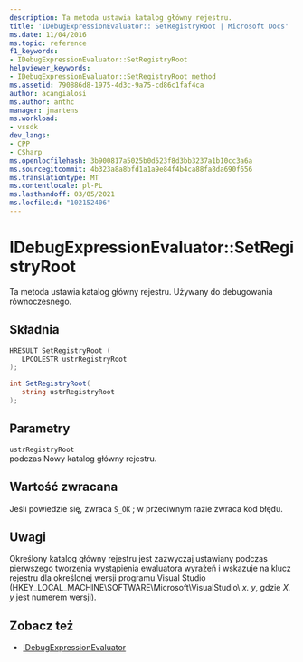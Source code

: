 ```yaml
---
description: Ta metoda ustawia katalog główny rejestru.
title: 'IDebugExpressionEvaluator:: SetRegistryRoot | Microsoft Docs'
ms.date: 11/04/2016
ms.topic: reference
f1_keywords:
- IDebugExpressionEvaluator::SetRegistryRoot
helpviewer_keywords:
- IDebugExpressionEvaluator::SetRegistryRoot method
ms.assetid: 790886d8-1975-4d3c-9a75-cd86c1faf4ca
author: acangialosi
ms.author: anthc
manager: jmartens
ms.workload:
- vssdk
dev_langs:
- CPP
- CSharp
ms.openlocfilehash: 3b900817a5025b0d523f8d3bb3237a1b10cc3a6a
ms.sourcegitcommit: 4b323a8a8bfd1a1a9e84f4b4ca88fa8da690f656
ms.translationtype: MT
ms.contentlocale: pl-PL
ms.lasthandoff: 03/05/2021
ms.locfileid: "102152406"
---
```

# <a name="idebugexpressionevaluatorsetregistryroot"></a>IDebugExpressionEvaluator::SetRegistryRoot
Ta metoda ustawia katalog główny rejestru. Używany do debugowania równoczesnego.

## <a name="syntax"></a>Składnia

```cpp
HRESULT SetRegistryRoot ( 
   LPCOLESTR ustrRegistryRoot
);
```

```csharp
int SetRegistryRoot(
   string ustrRegistryRoot
);
```

## <a name="parameters"></a>Parametry
`ustrRegistryRoot`\
podczas Nowy katalog główny rejestru.

## <a name="return-value"></a>Wartość zwracana
 Jeśli powiedzie się, zwraca `S_OK` ; w przeciwnym razie zwraca kod błędu.

## <a name="remarks"></a>Uwagi
 Określony katalog główny rejestru jest zazwyczaj ustawiany podczas pierwszego tworzenia wystąpienia ewaluatora wyrażeń i wskazuje na klucz rejestru dla określonej wersji programu Visual Studio (HKEY_LOCAL_MACHINE\SOFTWARE\Microsoft\VisualStudio\\ *x. y*, gdzie *X. y* jest numerem wersji).

## <a name="see-also"></a>Zobacz też
- [IDebugExpressionEvaluator](../../../extensibility/debugger/reference/idebugexpressionevaluator.md)
